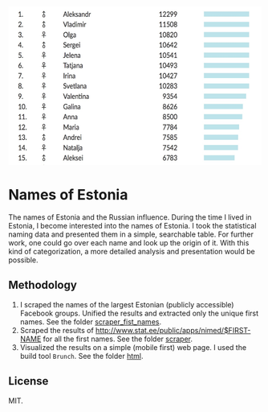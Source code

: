 <div align="center">
  <img style="height: 315px;" src="html/app/assets/thumbnail.jpg" alt="A Picture of the website showing a table of the most frequent names in Estonia.">
</div>

# Names of Estonia

The names of Estonia and the Russian influence. During the time I lived in Estonia, I become interested into the names of Estonia. I took the statistical naming data and presented them in a simple, searchable table. For further work, one could go over each name and look up the origin of it. With this kind of categorization, a more detailed analysis and presentation would be possible.

## Methodology

1. I scraped the names of the largest Estonian (publicly accessible) Facebook groups. Unified the results and extracted only the unique first names. See the folder [scraper_fist_names](scraper_first_names).
2. Scraped the results of http://www.stat.ee/public/apps/nimed/$FIRST-NAME for all the first names. See the folder [scraper](scraper).
3. Visualized the results on a simple (mobile first) web page. I used the  build tool `Brunch`. See the folder [html](html).

## License
MIT.
